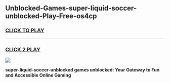 
## Unblocked-Games-super-liquid-soccer-unblocked-Play-Free-os4cp
<h3>
<a href="https://premium76.site?title=super-liquid-soccer-unblocked&ref=19M">CLICK TO PLAY</a></h3>
<hr>

<h3>
<a href="https://premium76.site?title=super-liquid-soccer-unblocked&ref=19M">CLICK 2 PLAY</a>
  
</h3>

<a href="https://premium76.site?title=super-liquid-soccer-unblocked&ref=19M"><img src="https://clearcache.store/games.png"></a>


**super-liquid-soccer-unblocked games unblocked: Your Gateway to Fun and Accessible Online Gaming**
